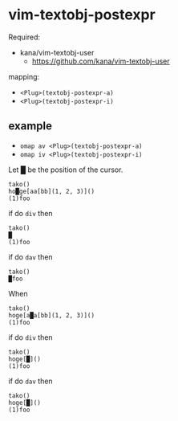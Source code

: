 vim-textobj-postexpr
====================

Required:
- kana/vim-textobj-user
    - https://github.com/kana/vim-textobj-user

mapping:
- `<Plug>(textobj-postexpr-a)`
- `<Plug>(textobj-postexpr-i)`


## example

- `omap av <Plug>(textobj-postexpr-a)`
- `omap iv <Plug>(textobj-postexpr-i)`

Let █ be the position of the cursor.

```
tako()
ho█ge[aa[bb](1, 2, 3)]()
(1)foo
```

if do `div` then

```
tako()
█
(1)foo
```

if do `dav` then

```
tako()
█foo
```

When

```
tako()
hoge[a█a[bb](1, 2, 3)]()
(1)foo
```

if do `div` then

```
tako()
hoge[█]()
(1)foo
```

if do `dav` then

```
tako()
hoge[█]()
(1)foo
```

